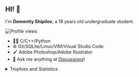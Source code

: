 ## HI! 👋
I'm **Dementiy Shipilov**, a 18 years old undergraduate student.

![Profile views](https://komarev.com/ghpvc/?username=harakki&label=Profile%20views&color=0e75b6&style=for-the-badge&label=Profile+views&color=blue)
- 👨‍💻 C/C++/Python
- ⚙️ Git/SQLite/Linux/VIM/Visual Studio Code
- 🖌️ Adobe Photoshop/Adobe Illustrator
- 💭 Ask me anything at [Discussions](https://github.com/harakki/harakki/discussions/new)!

<details>
    <summary>Trophies and Statistics</summary>
    <a href="https://github.com/ryo-ma/github-profile-trophy">
        <img width="726" img src="https://github-profile-trophy.vercel.app/?username=harakki&theme=nord&no-frame=false&margin-w=5&margin-h=7&no-bg=false" alt="Trophy" />
        <div>
            <a href="https://github.com/anuraghazra/github-readme-stats">
                <img height="170" align="left" img src="https://github-readme-stats.vercel.app/api?username=harakki&theme=nord&show_icons=true" alt="Anurag's github stats" />
                <a href="https://github.com/anuraghazra/github-readme-stats"><img src="https://github-readme-stats.vercel.app/api/top-langs/?username=harakki&theme=nord&layout=compact" alt="Top Langs" /></a>
            </a>
        </div>
    </a>
</details>
